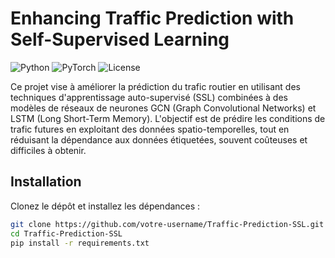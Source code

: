 # Enhancing Traffic Prediction with Self-Supervised Learning
![Python](https://img.shields.io/badge/Python-3.8%2B-blue)
![PyTorch](https://img.shields.io/badge/PyTorch-2.0-lightred)
![License](https://img.shields.io/badge/License-MIT-green)

Ce projet vise à améliorer la prédiction du trafic routier en utilisant des techniques d'apprentissage auto-supervisé (SSL) combinées à des modèles de réseaux de neurones GCN (Graph Convolutional Networks) et LSTM (Long Short-Term Memory). L'objectif est de prédire les conditions de trafic futures en exploitant des données spatio-temporelles, tout en réduisant la dépendance aux données étiquetées, souvent coûteuses et difficiles à obtenir.
## Installation
Clonez le dépôt et installez les dépendances :
```bash
git clone https://github.com/votre-username/Traffic-Prediction-SSL.git
cd Traffic-Prediction-SSL
pip install -r requirements.txt

